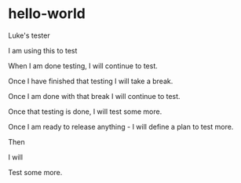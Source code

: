 # hello-world
Luke's tester

I am using this to test

When I am done testing, I will continue to test.

Once I have finished that testing I will take a break.

Once I am done with that break I will continue to test.

Once that testing is done, I will test some more.

Once I am ready to release anything - I will define a plan to test more.

Then

I will

Test some more.
